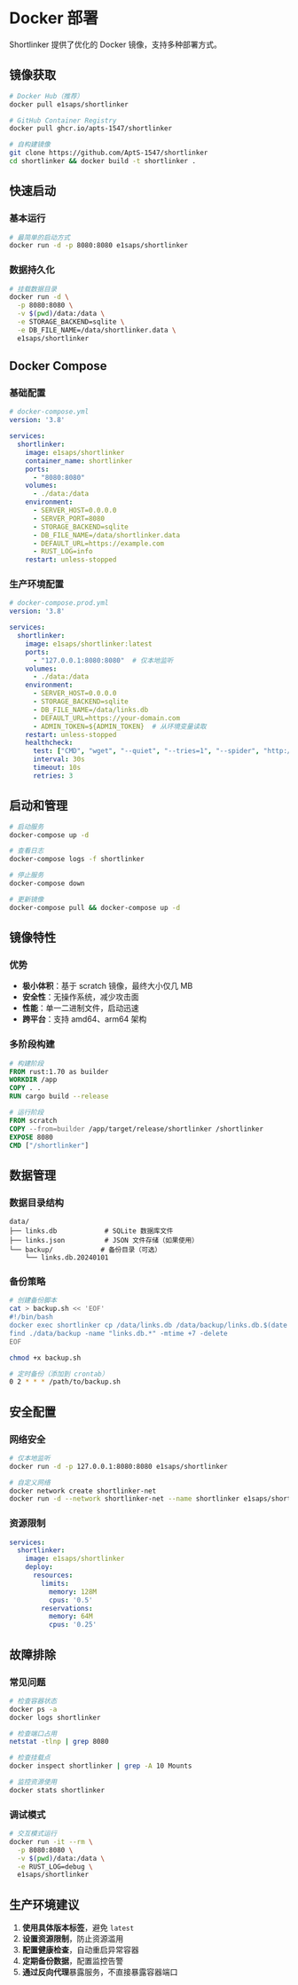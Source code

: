 # Docker 部署

Shortlinker 提供了优化的 Docker 镜像，支持多种部署方式。

## 镜像获取

```bash
# Docker Hub（推荐）
docker pull e1saps/shortlinker

# GitHub Container Registry  
docker pull ghcr.io/apts-1547/shortlinker

# 自构建镜像
git clone https://github.com/AptS-1547/shortlinker
cd shortlinker && docker build -t shortlinker .
```

## 快速启动

### 基本运行
```bash
# 最简单的启动方式
docker run -d -p 8080:8080 e1saps/shortlinker
```

### 数据持久化
```bash
# 挂载数据目录
docker run -d \
  -p 8080:8080 \
  -v $(pwd)/data:/data \
  -e STORAGE_BACKEND=sqlite \
  -e DB_FILE_NAME=/data/shortlinker.data \
  e1saps/shortlinker
```

## Docker Compose

### 基础配置
```yaml
# docker-compose.yml
version: '3.8'

services:
  shortlinker:
    image: e1saps/shortlinker
    container_name: shortlinker
    ports:
      - "8080:8080"
    volumes:
      - ./data:/data
    environment:
      - SERVER_HOST=0.0.0.0
      - SERVER_PORT=8080
      - STORAGE_BACKEND=sqlite
      - DB_FILE_NAME=/data/shortlinker.data
      - DEFAULT_URL=https://example.com
      - RUST_LOG=info
    restart: unless-stopped
```

### 生产环境配置
```yaml
# docker-compose.prod.yml
version: '3.8'

services:
  shortlinker:
    image: e1saps/shortlinker:latest
    ports:
      - "127.0.0.1:8080:8080"  # 仅本地监听
    volumes:
      - ./data:/data
    environment:
      - SERVER_HOST=0.0.0.0
      - STORAGE_BACKEND=sqlite
      - DB_FILE_NAME=/data/links.db
      - DEFAULT_URL=https://your-domain.com
      - ADMIN_TOKEN=${ADMIN_TOKEN}  # 从环境变量读取
    restart: unless-stopped
    healthcheck:
      test: ["CMD", "wget", "--quiet", "--tries=1", "--spider", "http://localhost:8080/"]
      interval: 30s
      timeout: 10s
      retries: 3
```

## 启动和管理

```bash
# 启动服务
docker-compose up -d

# 查看日志
docker-compose logs -f shortlinker

# 停止服务
docker-compose down

# 更新镜像
docker-compose pull && docker-compose up -d
```

## 镜像特性

### 优势
- **极小体积**：基于 scratch 镜像，最终大小仅几 MB
- **安全性**：无操作系统，减少攻击面
- **性能**：单一二进制文件，启动迅速
- **跨平台**：支持 amd64、arm64 架构

### 多阶段构建
```dockerfile
# 构建阶段
FROM rust:1.70 as builder
WORKDIR /app
COPY . .
RUN cargo build --release

# 运行阶段
FROM scratch
COPY --from=builder /app/target/release/shortlinker /shortlinker
EXPOSE 8080
CMD ["/shortlinker"]
```

## 数据管理

### 数据目录结构
```
data/
├── links.db            # SQLite 数据库文件
├── links.json          # JSON 文件存储（如果使用）
└── backup/            # 备份目录（可选）
    └── links.db.20240101
```

### 备份策略
```bash
# 创建备份脚本
cat > backup.sh << 'EOF'
#!/bin/bash
docker exec shortlinker cp /data/links.db /data/backup/links.db.$(date +%Y%m%d_%H%M%S)
find ./data/backup -name "links.db.*" -mtime +7 -delete
EOF

chmod +x backup.sh

# 定时备份（添加到 crontab）
0 2 * * * /path/to/backup.sh
```

## 安全配置

### 网络安全
```bash
# 仅本地监听
docker run -d -p 127.0.0.1:8080:8080 e1saps/shortlinker

# 自定义网络
docker network create shortlinker-net
docker run -d --network shortlinker-net --name shortlinker e1saps/shortlinker
```

### 资源限制
```yaml
services:
  shortlinker:
    image: e1saps/shortlinker
    deploy:
      resources:
        limits:
          memory: 128M
          cpus: '0.5'
        reservations:
          memory: 64M
          cpus: '0.25'
```

## 故障排除

### 常见问题
```bash
# 检查容器状态
docker ps -a
docker logs shortlinker

# 检查端口占用
netstat -tlnp | grep 8080

# 检查挂载点
docker inspect shortlinker | grep -A 10 Mounts

# 监控资源使用
docker stats shortlinker
```

### 调试模式
```bash
# 交互模式运行
docker run -it --rm \
  -p 8080:8080 \
  -v $(pwd)/data:/data \
  -e RUST_LOG=debug \
  e1saps/shortlinker
```

## 生产环境建议

1. **使用具体版本标签**，避免 `latest`
2. **设置资源限制**，防止资源滥用  
3. **配置健康检查**，自动重启异常容器
4. **定期备份数据**，配置监控告警
5. **通过反向代理**暴露服务，不直接暴露容器端口
